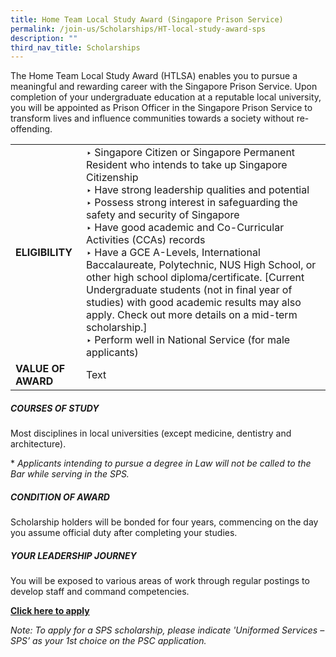 ```yaml
---
title: Home Team Local Study Award (Singapore Prison Service)
permalink: /join-us/Scholarships/HT-local-study-award-sps
description: ""
third_nav_title: Scholarships
---
```

The Home Team Local Study Award (HTLSA) enables you to pursue a meaningful and rewarding career with the Singapore Prison Service. Upon completion of your undergraduate education at a reputable local university, you will be appointed as Prison Officer in the Singapore Prison Service to transform lives and influence communities towards a society without re-offending.

|  |  | 
| -------- | -------- | 
|**ELIGIBILITY**| ‣ Singapore Citizen or Singapore Permanent Resident who intends to take up Singapore Citizenship<br>‣ Have strong leadership qualities and potential<br>‣ Possess strong interest in safeguarding the safety and security of Singapore<br>‣ Have good academic and Co-Curricular Activities (CCAs) records<br>‣ Have a GCE A-Levels, International Baccalaureate, Polytechnic, NUS High School, or other high school diploma/certificate. [Current Undergraduate students (not in final year of studies) with good academic results may also apply. Check out more details on a mid-term scholarship.]<br>‣ Perform well in National Service (for male applicants)| 
|**VALUE OF AWARD**| Text     | 

##### COURSES OF STUDY
Most disciplines in local universities (except medicine, dentistry and architecture).

\* _Applicants intending to pursue a degree in Law will not be called to the Bar while serving in the SPS._

##### CONDITION OF AWARD
Scholarship holders will be bonded for four years, commencing on the day you assume official duty after completing your studies.

##### YOUR LEADERSHIP JOURNEY
You will be exposed to various areas of work through regular postings to develop staff and command competencies.

[**Click here to apply**](https://www.psc.gov.sg/apply-for-scholarships)

_Note: To apply for a SPS scholarship, please indicate 'Uniformed Services – SPS’ as your 1st choice on the PSC application._